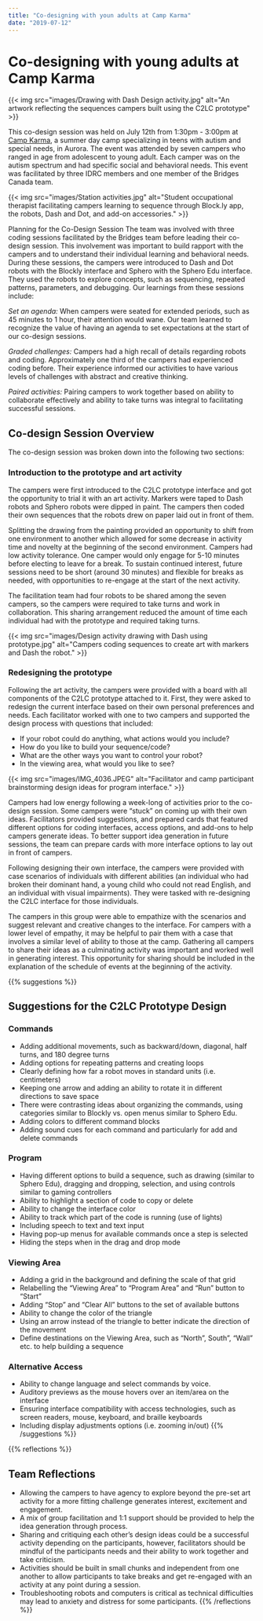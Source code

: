 ```yaml
---
title: "Co-designing with youn adults at Camp Karma"
date: "2019-07-12"
---
```


# Co-designing with young adults at Camp Karma

{{< img src="images/Drawing with Dash Design activity.jpg" alt="An artwork reflecting the sequences campers built using the C2LC prototype" >}}

This co-design session was held on July 12th from 1:30pm - 3:00pm at [Camp Karma](https://www.karmacountrycamp.com/), a summer day camp specializing in teens with autism and special needs, in Aurora. The event was attended by seven campers who ranged in age from adolescent to young adult. Each camper was on the autism spectrum and had specific social and behavioral needs. This event was facilitated by three IDRC members and one member of the Bridges Canada team. 

{{< img src="images/Station activities.jpg" alt="Student occupational therapist facilitating campers learning to sequence through Block.ly app, the robots, Dash and Dot, and add-on accessories." >}}

Planning for the Co-Design Session
The team was involved with three coding sessions facilitated by the Bridges team before leading their co-design session. This involvement was important to build rapport with the campers and to understand their individual learning and behavioral needs. During these sessions, the campers were introduced to Dash and Dot robots with the Blockly interface and Sphero with the Sphero Edu interface. They used the robots to explore concepts, such as sequencing, repeated patterns, parameters, and debugging. Our learnings from these sessions include: 

<p class="indented"><em>Set an agenda:</em> When campers were seated for extended periods, such as 45 minutes to 1 hour, their attention would wane. Our team learned to recognize the value of having an agenda to set expectations at the start of our co-design sessions.</p>

<p class="indented"><em>Graded challenges:</em> Campers had a high recall of details regarding robots and coding. Approximately one third of the campers had experienced coding before. Their experience informed our activities to have various levels of challenges with abstract and creative thinking.</p>

<p class="indented"><em>Paired activities:</em> Pairing campers to work together based on ability to collaborate effectively and ability to take turns was integral to facilitating successful sessions.</p>

## Co-design Session Overview
The co-design session was broken down into the following two sections:

### Introduction to the prototype and art activity 
The campers were first introduced to the C2LC prototype interface and got the opportunity to trial it with an art activity. Markers were taped to Dash robots and Sphero robots were dipped in paint. The campers then coded their own sequences that the robots drew on paper laid out in front of them.

Splitting the drawing from the painting provided an opportunity to shift from one environment to another which allowed for some decrease in activity time and novelty at the beginning of the second environment. Campers had low activity tolerance. One camper would only engage for 5-10 minutes before electing to leave for a break. To sustain continued interest, future sessions need to be short (around 30 minutes) and flexible for breaks as needed, with opportunities to re-engage at the start of the next activity. 

The facilitation team had four robots to be shared among the seven campers, so the campers were required to take turns and work in collaboration. This sharing arrangement reduced the amount of time each individual had with the prototype and required taking turns.

{{< img src="images/Design activity drawing with Dash using prototype.jpg" alt="Campers coding sequences to create art with markers and Dash the robot." >}}

### Redesigning the prototype  
Following the art activity, the campers were provided with a board with all components of the C2LC prototype attached to it. First, they were asked to redesign the current interface based on their own personal preferences and needs. Each facilitator worked with one to two campers and supported the design process with questions that included:

* If your robot could do anything, what actions would you include?
* How do you like to build your sequence/code?
* What are the other ways you want to control your robot?
* In the viewing area, what would you like to see?

{{< img src="images/IMG_4036.JPEG" alt="Facilitator and camp participant brainstorming design ideas for program interface." >}}

Campers had low energy following a week-long of activities prior to the co-design session. Some campers were “stuck” on coming up with their own ideas. Facilitators provided suggestions, and prepared cards that featured different options for coding interfaces, access options, and add-ons to help campers generate ideas. To better support idea generation in future sessions, the team can prepare cards with more interface options to lay out in front of campers. 

Following designing their own interface, the campers were provided with case scenarios of individuals with different abilities (an individual who had broken their dominant hand, a young child who could not read English, and an individual with visual impairments). They were tasked with re-designing the C2LC interface for those individuals.

The campers in this group were able to empathize with the scenarios and suggest relevant and creative changes to the interface. For campers with a lower level of empathy, it may be helpful to pair them with a case that involves a similar level of ability to those at the camp. Gathering all campers to share their ideas as a culminating activity was important and worked well in generating interest. This opportunity for sharing should be included in the explanation of the schedule of events at the beginning of the activity.

{{% suggestions %}}
## Suggestions for the C2LC Prototype Design

### Commands 

* Adding additional movements, such as backward/down, diagonal, half turns, and 180 degree turns
* Adding options for repeating patterns and creating loops
* Clearly defining how far a robot moves in standard units (i.e. centimeters)
* Keeping one arrow and adding an ability to rotate it in different directions to save space
* There were contrasting ideas about organizing the commands, using categories similar to Blockly vs. open menus similar to Sphero Edu. 
* Adding colors to different command blocks
* Adding sound cues for each command and particularly for add and delete commands

### Program

* Having different options to build a sequence, such as drawing (similar to Sphero Edu), dragging and dropping, selection, and using controls similar to gaming controllers 
* Ability to highlight a section of code to copy or delete
* Ability to change the interface color
* Ability to track which part of the code is running (use of lights)
* Including speech to text and text input
* Having pop-up menus for available commands once a step is selected
* Hiding the steps when in the drag and drop mode 

### Viewing Area

* Adding a grid in the background and defining the scale of that grid 
* Relabelling the “Viewing Area” to “Program Area” and “Run” button to “Start”
* Adding “Stop” and “Clear All” buttons to the set of available buttons 
* Ability to change the color of the triangle
* Using an arrow instead of the triangle to better indicate the direction of the movement
* Define destinations on the Viewing Area, such as “North”, South”, “Wall” etc. to help building a sequence

### Alternative Access

* Ability to change language and select commands by voice.
* Auditory previews as the mouse hovers over an item/area on the interface
* Ensuring interface compatibility with access technologies, such as screen readers, mouse, keyboard, and braille keyboards
* Including display adjustments options (i.e. zooming in/out)
{{% /suggestions %}}

{{% reflections %}}
## Team Reflections

* Allowing the campers to have agency to explore beyond the pre-set art activity for a more fitting challenge generates interest, excitement and engagement.
* A mix of group facilitation and 1:1 support should be provided to help the idea generation through process. 
* Sharing and critiquing each other’s design ideas could be a successful activity depending on the participants, however, facilitators should be mindful of the participants needs and their ability to work together and take criticism. 
* Activities should be built in small chunks and independent from one another to allow participants to take breaks and get re-engaged with an activity at any point during a session. 
* Troubleshooting robots and computers is critical as technical difficulties may lead to anxiety and distress for some participants. 
{{% /reflections %}}
